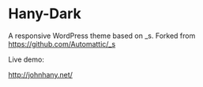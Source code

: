 # Hany-Dark
A responsive WordPress theme based on _s. Forked from https://github.com/Automattic/_s

Live demo:

http://johnhany.net/
